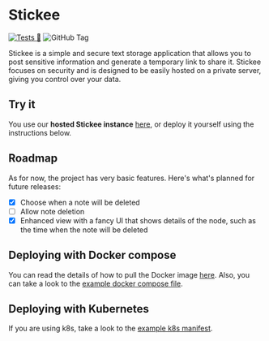 # Stickee

[![Tests 🧪](https://github.com/siesta-cat/stickee/actions/workflows/tests.yml/badge.svg)](https://github.com/siesta-cat/stickee/actions/workflows/tests.yml)
![GitHub Tag](https://img.shields.io/github/v/tag/siesta-cat/stickee?label=version)

Stickee is a simple and secure text storage application that allows you to post sensitive information and generate a temporary link to share it. Stickee focuses on security and is designed to be easily hosted on a private server, giving you control over your data.

## Try it

You use our **hosted Stickee instance** [here](https://stickee.siesta.cat), or deploy it yourself using the instructions below.

## Roadmap

As for now, the project has very basic features. Here's what's planned for future releases:

- [x] Choose when a note will be deleted
- [ ] Allow note deletion
- [x] Enhanced view with a fancy UI that shows details of the node, such as the time when the note will be deleted

## Deploying with Docker compose

You can read the details of how to pull the Docker image [here](https://github.com/siesta-cat/stickee/pkgs/container/stickee). Also, you can take a look to the [example docker compose file](https://github.com/siesta-cat/stickee/blob/main/example-compose.yaml).

## Deploying with Kubernetes

If you are using k8s, take a look to the [example k8s manifest](https://github.com/siesta-cat/stickee/blob/main/k8s-manifest.yaml).
